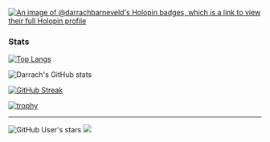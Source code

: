<!---
DarrachBarneveld/DarrachBarneveld is a ✨ special ✨ repository because its `README.md` (this file) appears on your GitHub profile.
You can click the Preview link to take a look at your changes.
--->

[![An image of @darrachbarneveld's Holopin badges, which is a link to view their full Holopin profile](https://holopin.me/darrachbarneveld)](https://holopin.io/@darrachbarneveld)



### Stats

[![Top Langs](https://github-readme-stats.vercel.app/api/top-langs/?username=darrachbarneveld&layout=donut)](https://github.com/darrachbarneveld/github-readme-stats)
 
![Darrach's GitHub stats](https://github-readme-stats.vercel.app/api?username=darrachbarneveld&theme=buefy&show_icons=true&count_private=true&hide_border=true)  

[![GitHub Streak](https://streak-stats.demolab.com/?user=DarrachBarneveld)](https://git.io/streak-stats)
  

[![trophy](https://github-profile-trophy.vercel.app/?username=darrachbarneveld)](https://github.com/ryo-ma/github-profile-trophy) 

- - - 

  
![GitHub User's stars](https://img.shields.io/github/stars/darrachbarneveld?style=social) 
![](https://komarev.com/ghpvc/?username=darrachbarneveld&color=blueviolet&style=flat-square)

